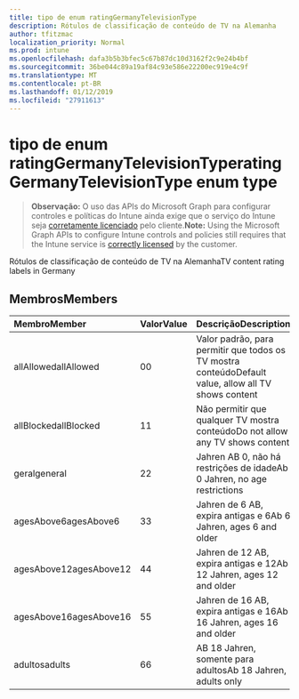 ```yaml
---
title: tipo de enum ratingGermanyTelevisionType
description: Rótulos de classificação de conteúdo de TV na Alemanha
author: tfitzmac
localization_priority: Normal
ms.prod: intune
ms.openlocfilehash: dafa3b5b3bfec5c67b87dc10d3162f2c9e24b4bf
ms.sourcegitcommit: 36be044c89a19af84c93e586e22200ec919e4c9f
ms.translationtype: MT
ms.contentlocale: pt-BR
ms.lasthandoff: 01/12/2019
ms.locfileid: "27911613"
---
```

# <a name="ratinggermanytelevisiontype-enum-type"></a><span data-ttu-id="be49c-103">tipo de enum ratingGermanyTelevisionType</span><span class="sxs-lookup"><span data-stu-id="be49c-103">ratingGermanyTelevisionType enum type</span></span>

> <span data-ttu-id="be49c-104">**Observação:** O uso das APIs do Microsoft Graph para configurar controles e políticas do Intune ainda exige que o serviço do Intune seja [corretamente licenciado](https://go.microsoft.com/fwlink/?linkid=839381) pelo cliente.</span><span class="sxs-lookup"><span data-stu-id="be49c-104">**Note:** Using the Microsoft Graph APIs to configure Intune controls and policies still requires that the Intune service is [correctly licensed](https://go.microsoft.com/fwlink/?linkid=839381) by the customer.</span></span>

<span data-ttu-id="be49c-105">Rótulos de classificação de conteúdo de TV na Alemanha</span><span class="sxs-lookup"><span data-stu-id="be49c-105">TV content rating labels in Germany</span></span>
## <a name="members"></a><span data-ttu-id="be49c-106">Membros</span><span class="sxs-lookup"><span data-stu-id="be49c-106">Members</span></span>
|<span data-ttu-id="be49c-107">Membro</span><span class="sxs-lookup"><span data-stu-id="be49c-107">Member</span></span>|<span data-ttu-id="be49c-108">Valor</span><span class="sxs-lookup"><span data-stu-id="be49c-108">Value</span></span>|<span data-ttu-id="be49c-109">Descrição</span><span class="sxs-lookup"><span data-stu-id="be49c-109">Description</span></span>|
|:---|:---|:---|
|<span data-ttu-id="be49c-110">allAllowed</span><span class="sxs-lookup"><span data-stu-id="be49c-110">allAllowed</span></span>|<span data-ttu-id="be49c-111">0</span><span class="sxs-lookup"><span data-stu-id="be49c-111">0</span></span>|<span data-ttu-id="be49c-112">Valor padrão, para permitir que todos os TV mostra conteúdo</span><span class="sxs-lookup"><span data-stu-id="be49c-112">Default value, allow all TV shows content</span></span>|
|<span data-ttu-id="be49c-113">allBlocked</span><span class="sxs-lookup"><span data-stu-id="be49c-113">allBlocked</span></span>|<span data-ttu-id="be49c-114">1</span><span class="sxs-lookup"><span data-stu-id="be49c-114">1</span></span>|<span data-ttu-id="be49c-115">Não permitir que qualquer TV mostra conteúdo</span><span class="sxs-lookup"><span data-stu-id="be49c-115">Do not allow any TV shows content</span></span>|
|<span data-ttu-id="be49c-116">geral</span><span class="sxs-lookup"><span data-stu-id="be49c-116">general</span></span>|<span data-ttu-id="be49c-117">2</span><span class="sxs-lookup"><span data-stu-id="be49c-117">2</span></span>|<span data-ttu-id="be49c-118">Jahren AB 0, não há restrições de idade</span><span class="sxs-lookup"><span data-stu-id="be49c-118">Ab 0 Jahren, no age restrictions</span></span>|
|<span data-ttu-id="be49c-119">agesAbove6</span><span class="sxs-lookup"><span data-stu-id="be49c-119">agesAbove6</span></span>|<span data-ttu-id="be49c-120">3</span><span class="sxs-lookup"><span data-stu-id="be49c-120">3</span></span>|<span data-ttu-id="be49c-121">Jahren de 6 AB, expira antigas e 6</span><span class="sxs-lookup"><span data-stu-id="be49c-121">Ab 6 Jahren, ages 6 and older</span></span>|
|<span data-ttu-id="be49c-122">agesAbove12</span><span class="sxs-lookup"><span data-stu-id="be49c-122">agesAbove12</span></span>|<span data-ttu-id="be49c-123">4</span><span class="sxs-lookup"><span data-stu-id="be49c-123">4</span></span>|<span data-ttu-id="be49c-124">Jahren de 12 AB, expira antigas e 12</span><span class="sxs-lookup"><span data-stu-id="be49c-124">Ab 12 Jahren, ages 12 and older</span></span>|
|<span data-ttu-id="be49c-125">agesAbove16</span><span class="sxs-lookup"><span data-stu-id="be49c-125">agesAbove16</span></span>|<span data-ttu-id="be49c-126">5</span><span class="sxs-lookup"><span data-stu-id="be49c-126">5</span></span>|<span data-ttu-id="be49c-127">Jahren de 16 AB, expira antigas e 16</span><span class="sxs-lookup"><span data-stu-id="be49c-127">Ab 16 Jahren, ages 16 and older</span></span>|
|<span data-ttu-id="be49c-128">adultos</span><span class="sxs-lookup"><span data-stu-id="be49c-128">adults</span></span>|<span data-ttu-id="be49c-129">6</span><span class="sxs-lookup"><span data-stu-id="be49c-129">6</span></span>|<span data-ttu-id="be49c-130">AB 18 Jahren, somente para adultos</span><span class="sxs-lookup"><span data-stu-id="be49c-130">Ab 18 Jahren, adults only</span></span>|



